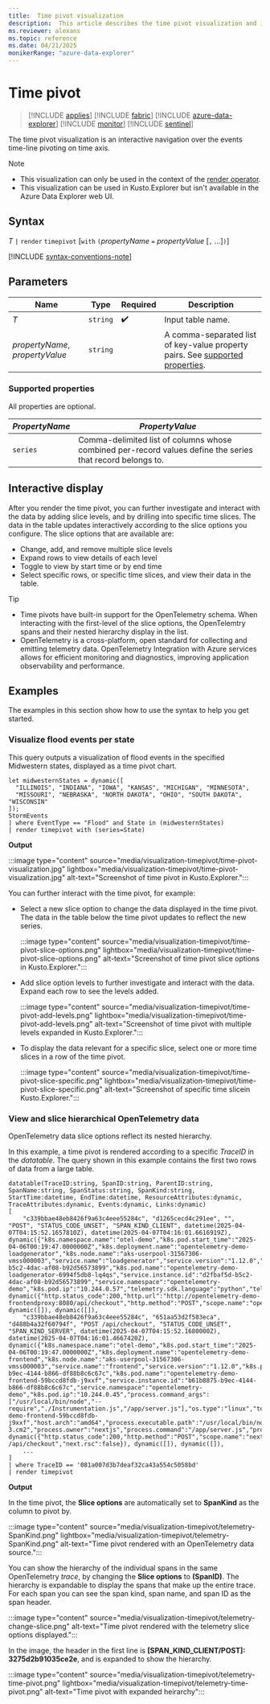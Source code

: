 ```yaml
---
title:  Time pivot visualization
description:  This article describes the time pivot visualization and interactivity.
ms.reviewer: alexans
ms.topic: reference
ms.date: 04/21/2025
monikerRange: "azure-data-explorer"
---
```

# Time pivot

> [!INCLUDE [applies](../includes/applies-to-version/applies.md)] [!INCLUDE [fabric](../includes/applies-to-version/fabric.md)] [!INCLUDE [azure-data-explorer](../includes/applies-to-version/azure-data-explorer.md)] [!INCLUDE [monitor](../includes/applies-to-version/monitor.md)] [!INCLUDE [sentinel](../includes/applies-to-version/sentinel.md)]

The time pivot visualization is an interactive navigation over the events time-line pivoting on time axis.

> [!NOTE]
>
> * This visualization can only be used in the context of the [render operator](render-operator.md).
> * This visualization can be used in Kusto.Explorer but isn't available in the Azure Data Explorer web UI.

## Syntax

*T* `|` `render` `timepivot` [`with` `(`*propertyName* `=` *propertyValue* [`,` ...]`)`]

[!INCLUDE [syntax-conventions-note](../includes/syntax-conventions-note.md)]

## Parameters

| Name | Type | Required | Description |
| -- | -- | -- | -- |
| *T* | `string` |  :heavy_check_mark: | Input table name.|
| *propertyName*, *propertyValue* | `string` | | A comma-separated list of key-value property pairs. See [supported properties](#supported-properties).|

### Supported properties

All properties are optional.

|*PropertyName*|*PropertyValue*                                                                   |
|--------------|----------------------------------------------------------------------------------|
|`series`      |Comma-delimited list of columns whose combined per-record values define the series that record belongs to.|

## Interactive display

After you render the time pivot, you can further investigate and interact with the data by adding slice levels, and by drilling into specific time slices. The data in the table updates interactively according to the slice options you configure. The slice options that are available are:

* Change, add, and remove multiple slice levels
* Expand rows to view details of each level
* Toggle to view by start time or by end time
* Select specific rows, or specific time slices, and view their data in the table.

> [!TIP]
>
> * Time pivots have built-in support for the OpenTelemetry schema. When interacting with the first-level of the slice options, the OpenTelemtry spans and their nested hierarchy display in the list.
> * OpenTelemetry is a cross-platform, open standard for collecting and emitting telemetry data. OpenTelemetry Integration with Azure services allows for efficient monitoring and diagnostics, improving application observability and performance.

## Examples

The examples in this section show how to use the syntax to help you get started.

### Visualize flood events per state

This query outputs a visualization of flood events in the specified Midwestern states, displayed as a time pivot chart.

```kusto
let midwesternStates = dynamic([
  "ILLINOIS", "INDIANA", "IOWA", "KANSAS", "MICHIGAN", "MINNESOTA",
  "MISSOURI", "NEBRASKA", "NORTH DAKOTA", "OHIO", "SOUTH DAKOTA", "WISCONSIN"
]);
StormEvents
| where EventType == "Flood" and State in (midwesternStates)
| render timepivot with (series=State)
 ```

**Output**

:::image type="content" source="media/visualization-timepivot/time-pivot-visualization.jpg" lightbox="media/visualization-timepivot/time-pivot-visualization.jpg" alt-text="Screenshot of time pivot in Kusto.Explorer.":::

You can further interact with the time pivot, for example:

* Select a new slice option to change the data displayed in the time pivot. The data in the table below the time pivot updates to reflect the new series.

  :::image type="content" source="media/visualization-timepivot/time-pivot-slice-options.png" lightbox="media/visualization-timepivot/time-pivot-slice-options.png" alt-text="Screenshot of time pivot slice options in Kusto.Explorer.":::

* Add slice option levels to further investigate and interact with the data. Expand each row to see the levels added.

  :::image type="content" source="media/visualization-timepivot/time-pivot-add-levels.png" lightbox="media/visualization-timepivot/time-pivot-add-levels.png" alt-text="Screenshot of time pivot with multiple levels expanded in Kusto.Explorer.":::

* To display the data relevant for a specific slice, select one or more time slices in a row of the time pivot.

  :::image type="content" source="media/visualization-timepivot/time-pivot-slice-specific.png" lightbox="media/visualization-timepivot/time-pivot-slice-specific.png" alt-text="Screenshot of specific time slicein Kusto.Explorer.":::

### View and slice hierarchical OpenTelemetry data

OpenTelemetry data slice options reflect its nested hierarchy.

In this example, a time pivot is rendered according to a specific *TraceID* in the *datatable*. The query shown in this example contains the first two rows of data from a large table.

```kusto
datatable(TraceID:string, SpanID:string, ParentID:string, SpanName:string, SpanStatus:string, SpanKind:string, StartTime:datetime, EndTime:datetime, ResourceAttributes:dynamic, TraceAttributes:dynamic, Events:dynamic, Links:dynamic)
[
    "c339bbae48eb8426f9a63c4eee55284c", "d1265cecd4c291ee", "", "POST", "STATUS_CODE_UNSET", "SPAN_KIND_CLIENT", datetime(2025-04-07T04:15:52.1657810Z), datetime(2025-04-07T04:16:01.6616919Z), dynamic({"k8s.namespace.name":"otel-demo","k8s.pod.start_time":"2025-04-06T00:19:47.0000000Z","k8s.deployment.name":"opentelemetry-demo-loadgenerator","k8s.node.name":"aks-userpool-31567306-vmss000003","service.name":"loadgenerator","service.version":"1.12.0","k8s.pod.uid":"d2fbaf5d-b5c2-4dac-af08-b92d56573899","k8s.pod.name":"opentelemetry-demo-loadgenerator-6994f5db8-lq4qs","service.instance.id":"d2fbaf5d-b5c2-4dac-af08-b92d56573899","service.namespace":"opentelemetry-demo","k8s.pod.ip":"10.244.0.57","telemetry.sdk.language":"python","telemetry.sdk.version":"1.25.0","telemetry.sdk.name":"opentelemetry"}), dynamic({"http.status_code":200,"http.url":"http://opentelemetry-demo-frontendproxy:8080/api/checkout","http.method":"POST","scope.name":"opentelemetry.instrumentation.requests","scope.version":"0.46b0"}), dynamic([]), dynamic([]), 
    "c339bbae48eb8426f9a63c4eee55284c", "651aa53d2f583eca", "d488b4a32f60794f", "POST /api/checkout", "STATUS_CODE_UNSET", "SPAN_KIND_SERVER", datetime(2025-04-07T04:15:52.1680000Z), datetime(2025-04-07T04:16:01.4667420Z), dynamic({"k8s.namespace.name":"otel-demo","k8s.pod.start_time":"2025-04-06T00:19:47.0000000Z","k8s.deployment.name":"opentelemetry-demo-frontend","k8s.node.name":"aks-userpool-31567306-vmss000003","service.name":"frontend","service.version":"1.12.0","k8s.pod.uid":"b61b8875-b9ec-4144-b866-df88b8c6c67c","k8s.pod.name":"opentelemetry-demo-frontend-59bccd8fdb-j9xxf","service.instance.id":"b61b8875-b9ec-4144-b866-df88b8c6c67c","service.namespace":"opentelemetry-demo","k8s.pod.ip":"10.244.0.45","process.command_args":["/usr/local/bin/node","--require","./Instrumentation.js","/app/server.js"],"os.type":"linux","telemetry.sdk.language":"nodejs","telemetry.sdk.version":"1.25.1","process.pid":16,"telemetry.sdk.name":"opentelemetry","process.runtime.name":"nodejs","process.runtime.description":"Node.js","process.runtime.version":"20.18.0","host.name":"opentelemetry-demo-frontend-59bccd8fdb-j9xxf","host.arch":"amd64","process.executable.path":"/usr/local/bin/node","container.id":"d1763eedd13fa94f9581d9099ab481e112a8fdf95b6da831b9f01a4b8490fe60","os.version":"5.15.176.3-3.cm2","process.owner":"nextjs","process.command":"/app/server.js","process.executable.name":"node"}), dynamic({"http.status_code":200,"http.method":"POST","scope.name":"next.js","scope.version":"0.0.1","http.target":"/api/checkout","next.span_type":"BaseServer.handleRequest","next.span_name":"POST /api/checkout","next.rsc":false}), dynamic([]), dynamic([]), 
    ... 
]
| where TraceID == '081a007d3b7deaf32ca43a554c5058bd'
| render timepivot 
 ```

**Output**

In the time pivot, the **Slice options** are automatically set to **SpanKind** as the column to pivot by.

:::image type="content" source="media/visualization-timepivot/telemetry-SpanKind.png" lightbox="media/visualization-timepivot/telemetry-SpanKind.png" alt-text="Time pivot rendered with an OpenTelemetry data source.":::

You can show the hierarchy of the individual spans in the same OpenTelemetry *trace*, by changing the **Slice options** to **(SpanID)**. The hierarchy is expandable to display the spans that make up the entire trace. For each span you can see the span kind, span name, and span ID as the span header.

:::image type="content" source="media/visualization-timepivot/telemetry-change-slice.png" alt-text="Time pivot rendered with the telemetry slice options displayed.":::

In the image, the header in the first line is **[SPAN_KIND_CLIENT/POST]: 3275d2b91035ce2e**, and is expanded to show the hierarchy.

:::image type="content" source="media/visualization-timepivot/telemetry-time-pivot.png" lightbox="media/visualization-timepivot/telemetry-time-pivot.png" alt-text="Time pivot with expanded heirarchy":::
